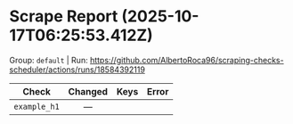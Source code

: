 # Scrape Report (2025-10-17T06:25:53.412Z)

Group: `default`  |  Run: https://github.com/AlbertoRoca96/scraping-checks-scheduler/actions/runs/18584392119

| Check | Changed | Keys | Error |
|---|:---:|:--|:--|
| `example_h1` | — |  |  |
